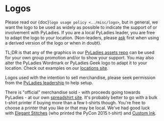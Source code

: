 # Logos

Please read our {doc}`logo usage policy <../misc/logo>`, but in general, we want the logo to be used as widely as possible to indicate the support of or involvement with PyLadies. If you are a local PyLadies leader, you are free to adapt the logo to your location.  (Non-leaders, please [ask] first when using a derived version of the logo or when in doubt).

TL;DR is that any of the graphics in our [PyLadies assets repo] can be used for your own group promotion and/or to show your support.  You may also alter the PyLadies Wordmark or PyLadies Geek logo to adapt it to your location. Check out examples on our [locations site](http://www.pyladies.com/locations).

Logos used with the intention to sell merchandise, please seek permission from the [PyLadies leadership] to help setup.

There is "official" merchandise sold - with proceeds going towards PyLadies - at our own [spreadshirt site].  It's probably better to go with a bulk t-shirt printer if buying more than a few t-shirts though.  You're free to choose a printer that you like or that may be local.  We've had good luck with [Elegant Stitches] (who printed the PyCon 2015 t-shirt) and [Custom Ink].

[ask]: mailto:info@pyladies.com
[custom ink]: http://www.customink.com/
[elegant stitches]: http://www.companycasuals.com/elegantstitchesconway/start.jsp
[pyladies assets repo]: https://github.com/pyladies/pyladies-kit
[pyladies leadership]: mailto:info@pyladies.com
[spreadshirt site]: https://shop.spreadshirt.com/pyladies/
